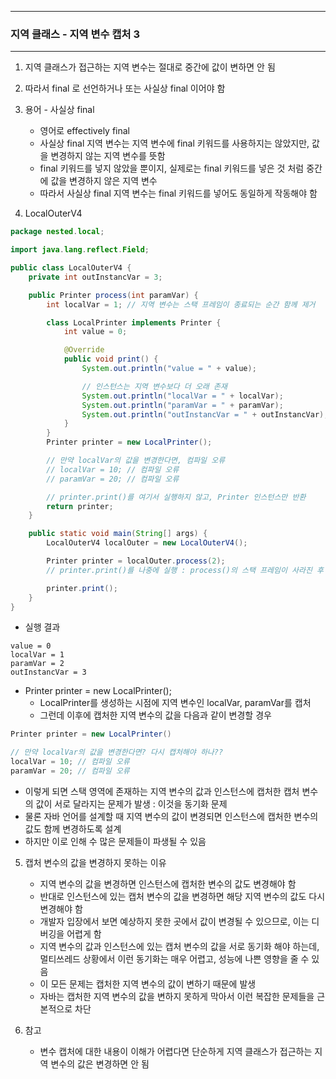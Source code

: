 -----
### 지역 클래스 - 지역 변수 캡처 3
-----
1. 지역 클래스가 접근하는 지역 변수는 절대로 중간에 값이 변하면 안 됨
2. 따라서 final 로 선언하거나 또는 사실상 final 이어야 함
3. 용어 - 사실상 final
   - 영어로 effectively final
   - 사실상 final 지역 변수는 지역 변수에 final 키워드를 사용하지는 않았지만, 값을 변경하지 않는 지역 변수를 뜻함
   - final 키워드를 넣지 않았을 뿐이지, 실제로는 final 키워드를 넣은 것 처럼 중간에 값을 변경하지 않은 지역 변수
   - 따라서 사실상 final 지역 변수는 final 키워드를 넣어도 동일하게 작동해야 함

4. LocalOuterV4
```java
package nested.local;

import java.lang.reflect.Field;

public class LocalOuterV4 {
    private int outInstancVar = 3;

    public Printer process(int paramVar) {
        int localVar = 1; // 지역 변수는 스택 프레임이 종료되는 순간 함께 제거

        class LocalPrinter implements Printer {
            int value = 0;

            @Override
            public void print() {
                System.out.println("value = " + value);

                // 인스턴스는 지역 변수보다 더 오래 존재
                System.out.println("localVar = " + localVar);
                System.out.println("paramVar = " + paramVar);
                System.out.println("outInstancVar = " + outInstancVar);
            }
        }
        Printer printer = new LocalPrinter();

        // 만약 localVar의 값을 변경한다면, 컴파일 오류
        // localVar = 10; // 컴파일 오류
        // paramVar = 20; // 컴파일 오류

        // printer.print()를 여기서 실행하지 않고, Printer 인스턴스만 반환
        return printer;
    }

    public static void main(String[] args) {
        LocalOuterV4 localOuter = new LocalOuterV4();

        Printer printer = localOuter.process(2);
        // printer.print()를 나중에 실행 : process()의 스택 프레임이 사라진 후 실행

        printer.print();
    }
}
```
  - 실행 결과
```
value = 0
localVar = 1
paramVar = 2
outInstancVar = 3
```

  - Printer printer = new LocalPrinter();
    + LocalPrinter를 생성하는 시점에 지역 변수인 localVar, paramVar를 캡처
    + 그런데 이후에 캡처한 지역 변수의 값을 다음과 같이 변경할 경우
```java
Printer printer = new LocalPrinter()

// 만약 localVar의 값을 변경한다면? 다시 캡처해야 하나??
localVar = 10; // 컴파일 오류
paramVar = 20; // 컴파일 오류
```
   - 이렇게 되면 스택 영역에 존재하는 지역 변수의 값과 인스턴스에 캡처한 캡처 변수의 값이 서로 달라지는 문제가 발생 : 이것을 동기화 문제
   - 물론 자바 언어를 설계할 때 지역 변수의 값이 변경되면 인스턴스에 캡처한 변수의 값도 함께 변경하도록 설계
   - 하지만 이로 인해 수 많은 문제들이 파생될 수 있음

5. 캡처 변수의 값을 변경하지 못하는 이유
   - 지역 변수의 값을 변경하면 인스턴스에 캡처한 변수의 값도 변경해야 함
   - 반대로 인스턴스에 있는 캡처 변수의 값을 변경하면 해당 지역 변수의 값도 다시 변경해야 함
   - 개발자 입장에서 보면 예상하지 못한 곳에서 값이 변경될 수 있으므로, 이는 디버깅을 어렵게 함
   - 지역 변수의 값과 인스턴스에 있는 캡처 변수의 값을 서로 동기화 해야 하는데, 멀티쓰레드 상황에서 이런 동기화는 매우 어렵고, 성능에 나쁜 영향을 줄 수 있음
   - 이 모든 문제는 캡처한 지역 변수의 값이 변하기 때문에 발생
   - 자바는 캡처한 지역 변수의 값을 변하지 못하게 막아서 이런 복잡한 문제들을 근본적으로 차단

6. 참고
   - 변수 캡처에 대한 내용이 이해가 어렵다면 단순하게 지역 클래스가 접근하는 지역 변수의 값은 변경하면 안 됨

